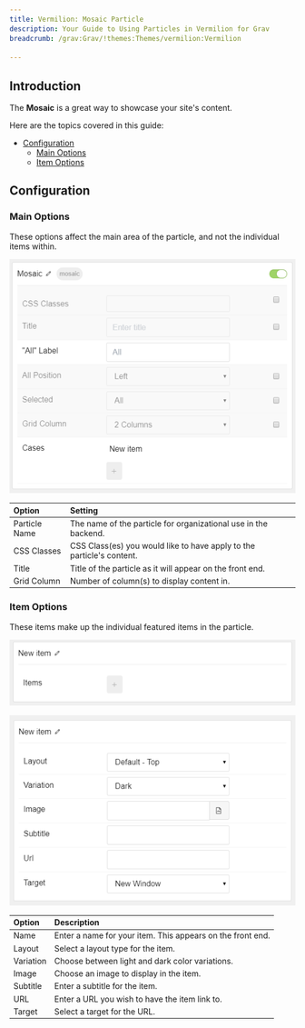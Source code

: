 ```yaml
---
title: Vermilion: Mosaic Particle
description: Your Guide to Using Particles in Vermilion for Grav
breadcrumb: /grav:Grav/!themes:Themes/vermilion:Vermilion

---
```


## Introduction

The **Mosaic** is a great way to showcase your site's content.

Here are the topics covered in this guide:

* [Configuration](#configuration)
    - [Main Options](#main-options)
    - [Item Options](#item-options)

## Configuration

### Main Options 

These options affect the main area of the particle, and not the individual items within.

![](assets/particle_mosaic2.png) 

| Option        | Setting                                                               |
| :-----        | :-----                                                                |
| Particle Name | The name of the particle for organizational use in the backend.       |
| CSS Classes   | CSS Class(es) you would like to have apply to the particle's content. |
| Title         | Title of the particle as it will appear on the front end.             |
| Grid Column   | Number of column(s) to display content in.                            |

### Item Options

These items make up the individual featured items in the particle.

![](assets/particle_mosaic3.png)

![](assets/particle_mosaic4.png)

| Option    | Description                                                |
| :-----    | :-----                                                     |
| Name      | Enter a name for your item. This appears on the front end. |
| Layout    | Select a layout type for the item.                         |
| Variation | Choose between light and dark color variations.            |
| Image     | Choose an image to display in the item.                    |
| Subtitle  | Enter a subtitle for the item.                             |
| URL       | Enter a URL you wish to have the item link to.             |
| Target    | Select a target for the URL.                               |
